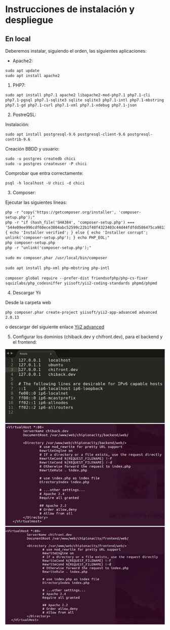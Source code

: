 # Instrucciones de instalación y despliegue

## En local
Deberemos instalar, siguiendo el orden, las siguientes aplicaciones:
* Apache2:

~~~
sudo apt update  
sudo apt install apache2
~~~
 
1. PHP7:

~~~
sudo apt install php7.1 apache2 libapache2-mod-php7.1 php7.1-cli php7.1-pgsql php7.1-sqlite3 sqlite sqlite3 php7.1-intl php7.1-mbstring php7.1-gd php7.1-curl php7.1-xml php7.1-xdebug php7.1-json
~~~

2. PostreQSL:

Instalación:

~~~
sudo apt install postgresql-9.6 postgresql-client-9.6 postgresql-contrib-9.6
~~~

Creación BBDD y usuario:

~~~
sudo -u postgres createdb chici
sudo -u postgres createuser -P chici
~~~

Comprobar que entra correctamente:

~~~
psql -h localhost -U chici -d chici
~~~

3. Composer:

Ejecutar las siguientes líneas:

~~~
php -r "copy('https://getcomposer.org/installer', 'composer-setup.php');"
php -r "if (hash_file('SHA384', 'composer-setup.php') === '544e09ee996cdf60ece3804abc52599c22b1f40f4323403c44d44fdfdd586475ca9813a858088ffbc1f233e9b180f061') { echo 'Installer verified'; } else { echo 'Installer corrupt'; unlink('composer-setup.php'); } echo PHP_EOL;"
php composer-setup.php
php -r "unlink('composer-setup.php');"

sudo mv composer.phar /usr/local/bin/composer

sudo apt install php-xml php-mbstring php-intl

composer global require --prefer-dist friendsofphp/php-cs-fixer squizlabs/php_codesniffer yiisoft/yii2-coding-standards phpmd/phpmd
~~~

4. Descargar Yii

Desde la carpeta web
~~~
php composer.phar create-project yiisoft/yii2-app-advanced advanced 2.0.13
~~~
o descargar del siguiente enlace [Yii2 advanced](https://github.com/yiisoft/yii2/releases/download/2.0.13/yii-advanced-app-2.0.13.tgz)

5. Configurar los dominios (chiback.dev y chifront.dev), para el backend y el frontend:

![Despligue-hosts](https://github.com/hftomler/chipionacity/blob/master/backend/web/imagenes/imgGuia/despliegue-hosts.png)
![Backend](https://github.com/hftomler/chipionacity/blob/master/backend/web/imagenes/imgGuia/virtualHost-backend.png)
![Backend](https://github.com/hftomler/chipionacity/blob/master/backend/web/imagenes/imgGuia/virtualHost-frontend.png)
